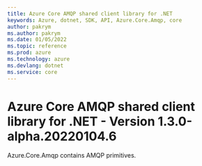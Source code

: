 ```yaml
---
title: Azure Core AMQP shared client library for .NET
keywords: Azure, dotnet, SDK, API, Azure.Core.Amqp, core
author: pakrym
ms.author: pakrym
ms.date: 01/05/2022
ms.topic: reference
ms.prod: azure
ms.technology: azure
ms.devlang: dotnet
ms.service: core
---
```

# Azure Core AMQP shared client library for .NET - Version 1.3.0-alpha.20220104.6 


Azure.Core.Amqp contains AMQP primitives. 


